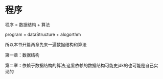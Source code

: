 # 程序

程序 = 数据结构 + 算法

program = dataStructure + alogorthm 

所以本书开篇两章先来一遍数据结构和算法

第一章：数据结构

第二章：依赖于数据结构的算法;这里依赖的数据结构可能史jdk的也可能是自己实现的
